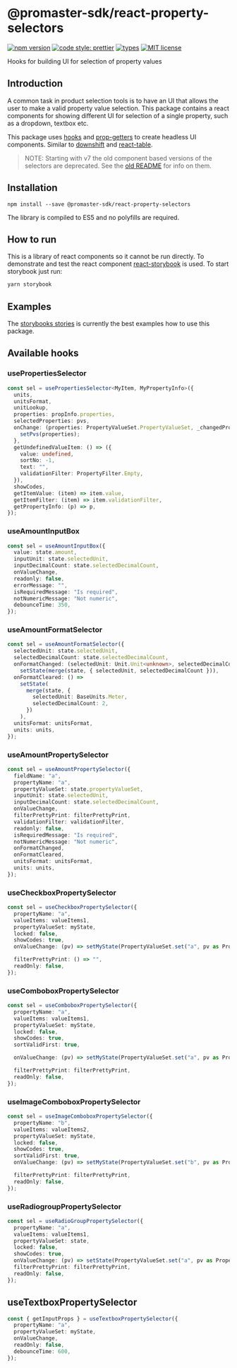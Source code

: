 # @promaster-sdk/react-property-selectors

[![npm version][version-image]][version-url]
[![code style: prettier][prettier-image]][prettier-url]
[![types][types-image]][types-url]
[![MIT license][license-image]][license-url]

Hooks for building UI for selection of property values

## Introduction

A common task in product selection tools is to have an UI that allows the user to make a valid property value selection. This package contains a react components for showing different UI for selection of a single property, such as a dropdown, textbox etc.

This package uses [hooks](https://reactjs.org/docs/hooks-reference.html) and [prop-getters](https://kentcdodds.com/blog/how-to-give-rendering-control-to-users-with-prop-getters/) to create headless UI components. Similar to [downshift](https://github.com/downshift-js/downshift) and [react-table](https://github.com/tannerlinsley/react-table).

> NOTE: Starting with v7 the old component based versions of the selectors are deprecated. See the [old README](README_v6.md) for info on them.

## Installation

`npm install --save @promaster-sdk/react-property-selectors`

The library is compiled to ES5 and no polyfills are required.

## How to run

This is a library of react components so it cannot be run directly. To demonstrate and test the react component [react-storybook](https://storybook.js.org/) is used. To start storybook just run:

```bash
yarn storybook
```

## Examples

The [storybooks stories](https://github.com/promaster-sdk/property/tree/master/packages/_stories/src/react-property-selectors) is currently the best examples how to use this package.

## Available hooks

### usePropertiesSelector

```ts
const sel = usePropertiesSelector<MyItem, MyPropertyInfo>({
  units,
  unitsFormat,
  unitLookup,
  properties: propInfo.properties,
  selectedProperties: pvs,
  onChange: (properties: PropertyValueSet.PropertyValueSet, _changedProperties: ReadonlyArray<string>) => {
    setPvs(properties);
  },
  getUndefinedValueItem: () => ({
    value: undefined,
    sortNo: -1,
    text: "",
    validationFilter: PropertyFilter.Empty,
  }),
  showCodes,
  getItemValue: (item) => item.value,
  getItemFilter: (item) => item.validationFilter,
  getPropertyInfo: (p) => p,
});
```

### useAmountInputBox

```ts
const sel = useAmountInputBox({
  value: state.amount,
  inputUnit: state.selectedUnit,
  inputDecimalCount: state.selectedDecimalCount,
  onValueChange,
  readonly: false,
  errorMessage: "",
  isRequiredMessage: "Is required",
  notNumericMessage: "Not numeric",
  debounceTime: 350,
});
```

### useAmountFormatSelector

```ts
const sel = useAmountFormatSelector({
  selectedUnit: state.selectedUnit,
  selectedDecimalCount: state.selectedDecimalCount,
  onFormatChanged: (selectedUnit: Unit.Unit<unknown>, selectedDecimalCount: number) =>
    setState(merge(state, { selectedUnit, selectedDecimalCount })),
  onFormatCleared: () =>
    setState(
      merge(state, {
        selectedUnit: BaseUnits.Meter,
        selectedDecimalCount: 2,
      })
    ),
  unitsFormat: unitsFormat,
  units: units,
});
```

### useAmountPropertySelector

```ts
const sel = useAmountPropertySelector({
  fieldName: "a",
  propertyName: "a",
  propertyValueSet: state.propertyValueSet,
  inputUnit: state.selectedUnit,
  inputDecimalCount: state.selectedDecimalCount,
  onValueChange,
  filterPrettyPrint: filterPrettyPrint,
  validationFilter: validationFilter,
  readonly: false,
  isRequiredMessage: "Is required",
  notNumericMessage: "Not numeric",
  onFormatChanged,
  onFormatCleared,
  unitsFormat: unitsFormat,
  units: units,
});
```

### useCheckboxPropertySelector

```ts
const sel = useCheckboxPropertySelector({
  propertyName: "a",
  valueItems: valueItems1,
  propertyValueSet: myState,
  locked: false,
  showCodes: true,
  onValueChange: (pv) => setMyState(PropertyValueSet.set("a", pv as PropertyValue.PropertyValue, myState)),

  filterPrettyPrint: () => "",
  readOnly: false,
});
```

### useComboboxPropertySelector

```ts
const sel = useComboboxPropertySelector({
  propertyName: "a",
  valueItems: valueItems1,
  propertyValueSet: myState,
  locked: false,
  showCodes: true,
  sortValidFirst: true,

  onValueChange: (pv) => setMyState(PropertyValueSet.set("a", pv as PropertyValue.PropertyValue, myState)),

  filterPrettyPrint: filterPrettyPrint,
  readOnly: false,
});
```

### useImageComboboxPropertySelector

```ts
const sel = useImageComboboxPropertySelector({
  propertyName: "b",
  valueItems: valueItems2,
  propertyValueSet: myState,
  locked: false,
  showCodes: true,
  sortValidFirst: true,
  onValueChange: (pv) => setMyState(PropertyValueSet.set("b", pv as PropertyValue.PropertyValue, myState)),

  filterPrettyPrint: filterPrettyPrint,
  readOnly: false,
});
```

### useRadiogroupPropertySelector

```ts
const sel = useRadioGroupPropertySelector({
  propertyName: "a",
  valueItems: valueItems1,
  propertyValueSet: state,
  locked: false,
  showCodes: true,
  onValueChange: (pv) => setState(PropertyValueSet.set("a", pv as PropertyValue.PropertyValue, state)),
  filterPrettyPrint: filterPrettyPrint,
  readOnly: false,
});
```

## useTextboxPropertySelector

```ts
const { getInputProps } = useTextboxPropertySelector({
  propertyName: "a",
  propertyValueSet: myState,
  onValueChange,
  readOnly: false,
  debounceTime: 600,
});
```

[version-image]: https://img.shields.io/npm/v/@promaster-sdk/react-property-selectors.svg?style=flat
[version-url]: https://www.npmjs.com/package/@promaster-sdk/react-property-selectors
[prettier-image]: https://img.shields.io/badge/code_style-prettier-ff69b4.svg?style=flat
[prettier-url]: https://github.com/prettier/prettier
[types-image]: https://img.shields.io/npm/types/scrub-js.svg
[types-url]: https://www.typescriptlang.org/
[license-image]: https://img.shields.io/github/license/promaster-sdk/property.svg?style=flat
[license-url]: https://opensource.org/licenses/MIT
